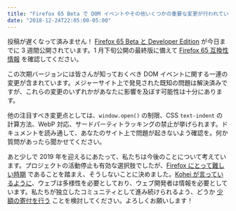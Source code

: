 ```yaml
---
title: "Firefox 65 Beta で DOM イベントやその他いくつかの重要な変更が行われています"
date: "2018-12-24T22:05:00-05:00"
---
```

投稿が遅くなって済みません！ [Firefox 65 Beta と Developer Edition](https://www.mozilla.org/firefox/channel/desktop/) が今日までに 3 週間公開されています。1 月下旬公開の最終版に備えて [Firefox 65 互換性情報](https://www.fxsitecompat.com/ja/versions/65/) を確認してください。

この次期バージョンには皆さんが知っておくべき DOM イベントに関する一連の変更が含まれています。メジャーサイト上で発見された既知の問題は解決済みですが、これらの変更のいずれかがあなたに影響を及ぼす可能性は十分にあります。

他の注目すべき変更点としては、`window.open()` の制限、CSS `text-indent` の計算方法、WebP 対応、サードパーティトラッキングの禁止が挙げられます。ドキュメントを読み通して、あなたのサイト上で問題が起きないよう確認を。何か質問があったら聞かせてください。

あと少しで 2019 年を迎えるにあたって、私たちは今後のことについて考えています。プロジェクトの活動停止も有効な選択肢でしたが、[Firefox にとって難しい時期](https://blog.mozilla.org/blog/2018/12/06/goodbye-edge/) であることを踏まえ、そうしないことに決めました。[Kohei が言っているように](https://twitter.com/FxSiteCompat/status/1072129480137748480)、ウェブは多様性を必要としており、ウェブ開発者は情報を必要としています。私たちが独立したコミュニティとして進み続けられるよう、どうか [少額の寄付を行う](https://www.paypal.me/kohei) ことを検討してください。よろしくお願いします！
